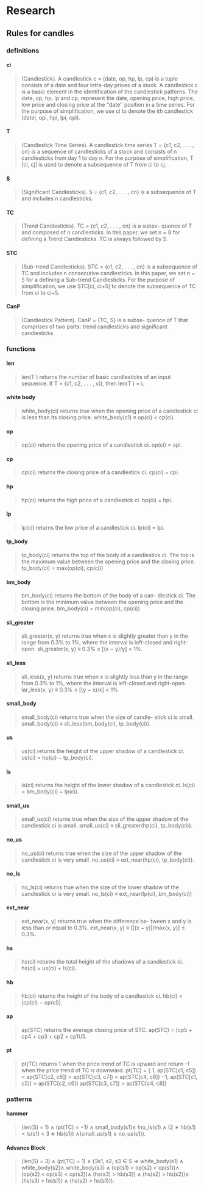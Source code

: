 # Research

##  Rules for candles

### definitions
#### ci
> (Candlestick). A candlestick c = (date, op, hp, lp, cp)
is a tuple consists of a date and four intra-day prices of a stock.
A candlestick c is a basic element in the identification of the
candlestick patterns. The date, op, hp, lp and cp, represent the
date, opening price, high price, low price and closing price at the
‘‘date’’ position in a time series. For the purpose of simplification,
we use ci to denote the ith candlestick (datei, opi, hpi, lpi, cpi).
#### T
>  (Candlestick Time Series). A candlestick time series
T = {c1, c2, . . . , cn} is a sequence of candlesticks of a stock and
consists of n candlesticks from day 1 to day n. For the purpose of
simplification, T [ci, cj] is used to denote a subsequence of T from
ci to cj.
#### S
> (Significant Candlesticks). S = {c1, c2, . . . , cn} is a
subsequence of T and includes n candlesticks.
#### TC
> (Trend Candlesticks). TC = {c1, c2, . . . , cn} is a subse-
quence of T and composed of n candlesticks. In this paper, we set
n = 8 for defining a Trend Candlesticks. TC is always followed by
S.
#### STC
>  (Sub-trend Candlesticks). STC = {c1, c2, . . . , cn} is a
subsequence of TC and includes n consecutive candlesticks. In this
paper, we set n = 5 for a defining a Sub-trend Candlesticks. For
the purpose of simplification, we use STC[ci, ci+5] to denote the
subsequence of TC from ci to ci+5.
#### CanP
> (Candlestick Pattern). CanP = {TC, S} is a subse-
quence of T that comprises of two parts: trend candlesticks and
significant candlesticks.

### functions
#### len
>len(T ) returns the number of basic candlesticks of an
input sequence. If T = {c1, c2, . . . , ci}, then
len(T ) = i. 
#### white body
>  white_body(ci) returns true when the opening price
of a candlestick ci is less than its closing price.
white_body(c1) ≡ op(ci) < cp(ci). 
#### op
>  op(ci) returns the opening price of a candlestick ci.
op(ci) = opi. 
#### cp
>  cp(ci) returns the closing price of a candlestick ci.
cp(ci) = cpi. 
#### hp
>  hp(ci) returns the high price of a candlestick ci.
hp(ci) = hpi.
#### lp
>  lp(ci) returns the low price of a candlestick ci.
lp(ci) = lpi. 
#### tp_body
> tp_body(ci) returns the top of the body of a candlestick
ci. The top is the maximum value between the opening price and the
closing price.
tp_body(ci) = max(op(ci), cp(ci)) 
#### bm_body
> bm_body(ci) returns the bottom of the body of a can-
dlestick ci. The bottom is the minimum value between the opening
price and the closing price.
bm_body(ci) = min(op(ci), cp(ci))
#### sli_greater
>  sli_greater(x, y) returns true when x is slightly greater
than y in the range from 0.3% to 1%, where the interval is left-closed
and right-open.
sli_greater(x, y) ≡ 0.3% ≤ [(x − y)/y] < 1%.
#### sli_less
> sli_less(x, y) returns true when x is slightly less than
y in the range from 0.3% to 1%, where the interval is left-closed and
right-open.
lar_less(x, y) ≡ 0.3% ≤ [(y − x)/x] < 1%
#### small_body
> small_body(ci) returns true when the size of candle-
stick ci is small.
small_body(ci) ≡ sli_less(bm_body(ci), tp_body(ci)). 
#### us
> us(ci) returns the height of the upper shadow of a
candlestick ci.
us(ci) = hp(ci) − tp_body(ci). 
#### ls
> ls(ci) returns the height of the lower shadow of a
candlestick ci.
ls(ci) = bm_body(ci) − lp(ci).
#### small_us
>  small_us(ci) returns true when the size of the upper
shadow of the candlestick ci is small.
small_us(ci) ≡ sli_greater(hp(ci), tp_body(ci)).
#### no_us
>  no_us(ci) returns true when the size of the upper
shadow of the candlestick ci is very small.
no_us(ci) ≡ ext_near(hp(ci), tp_body(ci)). 
#### no_ls
>  no_ls(ci) returns true when the size of the lower
shadow of the candlestick ci is very small.
no_ls(ci) ≡ ext_near(lp(ci), bm_body(ci))
#### ext_near
> ext_near(x, y) returns true when the difference be-
tween x and y is less than or equal to 0.3%.
ext_near(x, y) ≡ [|(x − y)|/max(x, y)] ≤ 0.3%.
#### hs
> hs(ci) returns the total height of the shadows of a
candlestick ci.
hs(ci) = us(ci) + ls(ci). 
#### hb
> hb(ci) returns the height of the body of a candlestick
ci.
hb(ci) = |cp(ci) − op(ci)|. 
#### ap
> ap(STC) returns the average closing price of STC.
ap(STC) = (cp5 + cp4 + cp3 + cp2 + cp1)/5. 
#### pt
>  pt(TC) returns 1 when the price trend of TC is upward
and return -1 when the price trend of TC is downward.
pt(TC) = {
1, ap(STC[c1, c5]) < ap(STC[c2, c6])
< ap(STC[c3, c7]) < ap(STC[c4, c8])
−1, ap(STC[c1, c5]) > ap(STC[c2, c6])
> ap(STC[c3, c7]) > ap(STC[c4, c8])



### patterns
#### hammer
> (len(S) = 1) ∧ (pt(TC) = −1) ∧ small_body(s1)∧
!no_ls(s1) ∧ (2 ∗ hb(s1) < ls(s1) < 3 ∗ hb(s1))
∧(small_us(s1) ∨ no_us(s1)).
#### Advance Block 

> (len(S) = 3) ∧ (pt(TC) = 1) ∧ (∃s1, s2, s3 ∈ S ⇒
white_body(s1) ∧ white_body(s2)∧
white_body(s3) ∧ (op(s1) < op(s2) < cp(s1))∧
(op(s2) < op(s3) < cp(s2))∧
(hs(s3) > hb(s3)) ∧ (hs(s2) > hb(s2))∧
(hs(s3) > hs(s1)) ∧ (hs(s2) > hs(s1))).